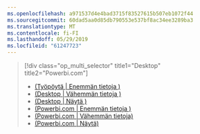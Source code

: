 ```yaml
---
ms.openlocfilehash: a971537d4e4bad3715f83527615b507eb1072f44
ms.sourcegitcommit: 60dad5aa0d85db790553e537bf8ac34ee3289ba3
ms.translationtype: MT
ms.contentlocale: fi-FI
ms.lasthandoff: 05/29/2019
ms.locfileid: "61247723"
---
```

> [!div class="op_multi_selector" title1="Desktop" title2="Powerbi.com"]
> * [(Työpöytä | Enemmän tietoja )](../power-bi-custom-visuals-use.md)
> * [(Desktop | Vähemmän tietoja )](../powerbi-custom-visuals-use-less.md)
> * [(Desktop | Näytä )](../powerbi-custom-visuals-add-to-report-vid.md)
> * [(Powerbi.com | Enemmän tietoja )](../power-bi-report-add-custom-visual.md)
> * [(Powerbi.com | Vähemmän tietoja)](../powerbi-custom-visuals-add-to-report-less.md)
> * [(Powerbi.com | Näytä)](../powerbi-custom-visuals-add-to-report-vid.md)
> 
> 

